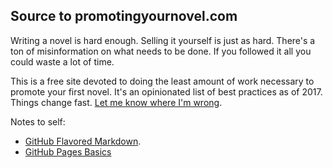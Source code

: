 ## Source to promotingyournovel.com

Writing a novel is hard enough. Selling it yourself is just as hard. There's a ton of misinformation on what needs to be done. If you followed it all you could waste a lot of time.

This is a free site devoted to doing the least amount of work necessary to promote your first novel.
It's an opinionated list of best practices as of 2017. Things change fast. [Let me know where I'm wrong](contact.md).

Notes to self:

* [GitHub Flavored Markdown](https://guides.github.com/features/mastering-markdown/).
* [GitHub Pages Basics](https://help.github.com/categories/github-pages-basics/) 
